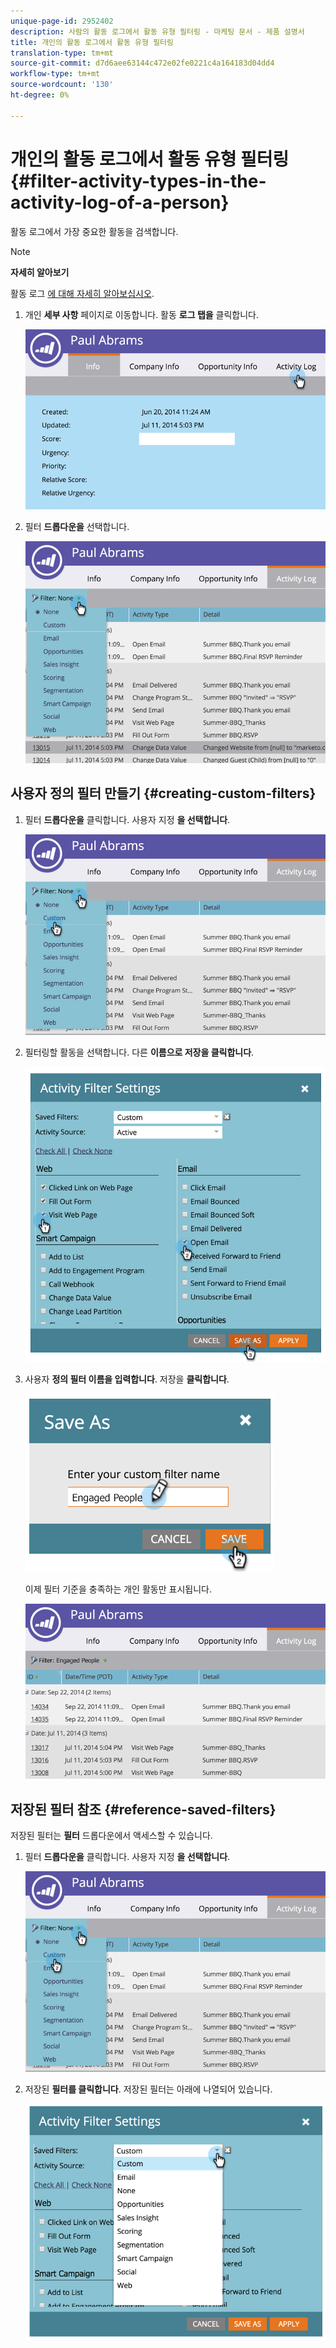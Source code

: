 ```yaml
---
unique-page-id: 2952402
description: 사람의 활동 로그에서 활동 유형 필터링 - 마케팅 문서 - 제품 설명서
title: 개인의 활동 로그에서 활동 유형 필터링
translation-type: tm+mt
source-git-commit: d7d6aee63144c472e02fe0221c4a164183d04dd4
workflow-type: tm+mt
source-wordcount: '130'
ht-degree: 0%

---
```



# 개인의 활동 로그에서 활동 유형 필터링 {#filter-activity-types-in-the-activity-log-of-a-person}

활동 로그에서 가장 중요한 활동을 검색합니다.

>[!NOTE]
>
>**자세히 알아보기**
>
>활동 로그 [에 대해 자세히 알아보십시오](locate-the-activity-log-for-a-person.md).

1. 개인 **세부 사항** 페이지로 이동합니다. 활동 **로그 탭을** 클릭합니다.

   ![](assets/one.png)

1. 필터 **드롭다운을** 선택합니다.

   ![](assets/two-3.png)

## 사용자 정의 필터 만들기 {#creating-custom-filters}

1. 필터 **드롭다운을** 클릭합니다. 사용자 지정 **을 선택합니다**.

   ![](assets/three-3.png)

1. 필터링할 활동을 선택합니다. 다른 **이름으로 저장을 클릭합니다**.

   ![](assets/image2015-4-27-22-3a55-3a43.png)

1. 사용자 **정의 필터 이름을 입력합니다**. 저장을 **클릭합니다**.

   ![](assets/five-1.png)

   이제 필터 기준을 충족하는 개인 활동만 표시됩니다.

   ![](assets/six-1.png)

## 저장된 필터 참조 {#reference-saved-filters}

저장된 필터는 **필터** 드롭다운에서 액세스할 수 있습니다.

1. 필터 **드롭다운을** 클릭합니다. 사용자 지정 **을 선택합니다**.

   ![](assets/seven-1.png)

1. 저장된 **필터를 클릭합니다**. 저장된 필터는 아래에 나열되어 있습니다.

   ![](assets/eight.png)

